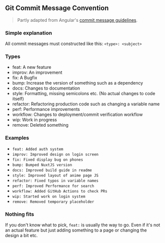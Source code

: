 ## Git Commit Message Convention

> Partly adapted from Angular's [commit message guidelines](https://github.com/angular/angular/blob/master/CONTRIBUTING.md#commit).

### Simple explanation

All commit messages must constructed like this:
`<type>: <subject>`

### Types

- feat: A new feature
- improv: An improvement
- fix: A Bugfix
- bump: Increase the version of something such as a dependency
- docs: Changes to documentation
- style: Formatting, missing semicolons etc. (No actual changes to code itself)
- refactor: Refactoring production code such as changing a variable name
- perf: Performance improvements
- workflow: Changes to deployment/commit verification workflow
- wip: Work in progress
- remove: Deleted something

### Examples

- `feat: Added auth system`
- `improv: Improved design on login screen`
- `fix: Fixed display bug on phones`
- `bump: Bumped NuxtJS version`
- `docs: Improved build guide in readme`
- `style: Improved layout of anime page JS`
- `refactor: Fixed typos in variable names`
- `perf: Improved Performance for search`
- `workflow: Added GitHub Actions to check PRs`
- `wip: Started work on login system`
- `remove: Removed temporary placeholder`

### Nothing fits

If you don't know what to pick, `feat:` is usually the way to go. Even if it's not an actual feature but just adding something to a page or changing the design a bit etc.
